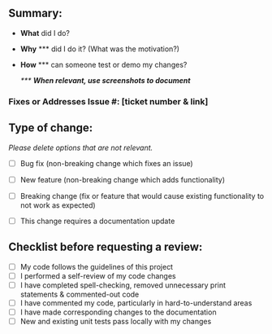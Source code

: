 ## Summary:
- **What** did I do?
- **Why** *** did I do it? (What was the motivation?)
- **How** *** can someone test or demo my changes?

  _*** **When relevant, use screenshots to document**_


### Fixes or Addresses Issue \#: [ticket number & link]



## Type of change:

_Please delete options that are not relevant._

- [ ] Bug fix (non-breaking change which fixes an issue)
- [ ] New feature (non-breaking change which adds functionality)
- [ ] Breaking change (fix or feature that would cause existing functionality to not work as expected)
- [ ] This change requires a documentation update


## Checklist before requesting a review:
- [ ] My code follows the guidelines of this project
- [ ] I  performed a self-review of my code changes
- [ ] I have completed spell-checking, removed unnecessary print statements & commented-out code
- [ ] I have commented my code, particularly in hard-to-understand areas
- [ ] I have made corresponding changes to the documentation
- [ ] New and existing unit tests pass locally with my changes
